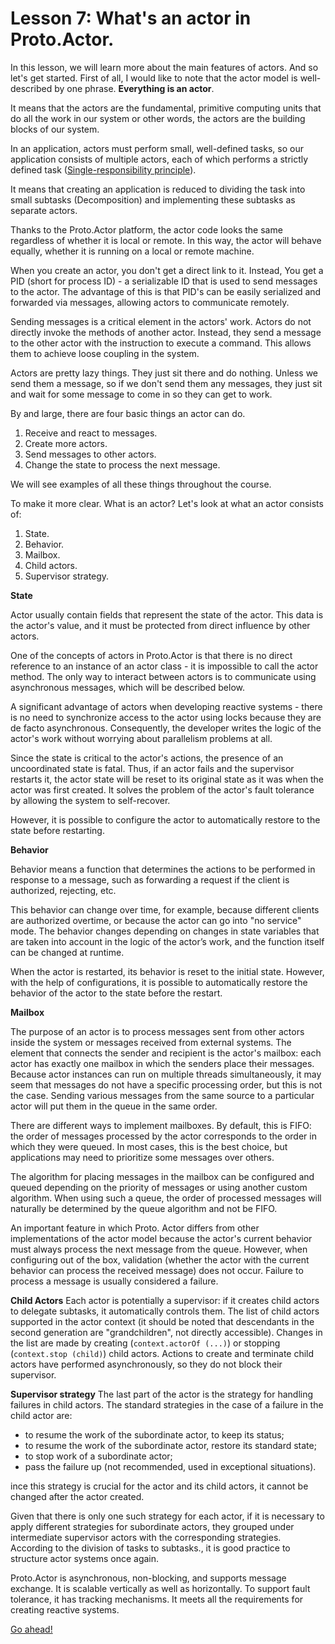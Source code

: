 # Lesson 7: What's an actor in Proto.Actor.

In this lesson, we will learn more about the main features of actors. And so let's get started. First of all, I would like to note that the actor model is well-described by one phrase. **Everything is an actor**.

It means that the actors are the fundamental, primitive computing units that do all the work in our system or other words, the actors are the building blocks of our system.

In an application, actors must perform small, well-defined tasks, so our application consists of multiple actors, each of which performs a strictly defined task ([Single-responsibility principle](https://en.wikipedia.org/wiki/Single-responsibility_principle)). 

It means that creating an application is reduced to dividing the task into small subtasks (Decomposition) and implementing these subtasks as separate actors.

Thanks to the Proto.Actor platform, the actor code looks the same regardless of whether it is local or remote. In this way, the actor will behave equally, whether it is running on a local or remote machine. 

When you create an actor, you don't get a direct link to it. Instead, You get a PID (short for process ID) - a serializable ID that is used to send messages to the actor. The advantage of this is that PID's can be easily serialized and forwarded via messages, allowing actors to communicate remotely.

Sending messages is a critical element in the actors' work. Actors do not directly invoke the methods of another actor. Instead, they send a message to the other actor with the instruction to execute a command. This allows them to achieve loose coupling in the system.

Actors are pretty lazy things. They just sit there and do nothing. Unless we send them a message, so if we don't send them any messages, they just sit and wait for some message to come in so they can get to work.

By and large, there are four basic things an actor can do.

1. Receive and react to messages.
2. Create more actors.
3. Send messages to other actors.
4. Change the state to process the next message.

We will see examples of all these things throughout the course.

To make it more clear. What is an actor? Let's look at what an actor consists of:

1. State.
2. Behavior.
3. Mailbox.
4. Child actors.
5. Supervisor strategy.

**State**

Actor usually contain fields that represent the state of the actor. This data is the actor's value, and it must be protected from direct influence by other actors.

One of the concepts of actors in Proto.Actor is that there is no direct reference to an instance of an actor class - it is impossible to call the actor method. The only way to interact between actors is to communicate using asynchronous messages, which will be described below.

A significant advantage of actors when developing reactive systems - there is no need to synchronize access to the actor using locks because they are de facto asynchronous. Consequently, the developer writes the logic of the actor's work without worrying about parallelism problems at all.

Since the state is critical to the actor's actions, the presence of an uncoordinated state is fatal. Thus, if an actor fails and the supervisor restarts it, the actor state will be reset to its original state as it was when the actor was first created. It solves the problem of the actor's fault tolerance by allowing the system to self-recover.

However, it is possible to configure the actor to automatically restore to the state before restarting.

**Behavior**

Behavior means a function that determines the actions to be performed in response to a message, such as forwarding a request if the client is authorized, rejecting, etc.

This behavior can change over time, for example, because different clients are authorized overtime, or because the actor can go into "no service" mode. The behavior changes depending on changes in state variables that are taken into account in the logic of the actor’s work, and the function itself can be changed at runtime.

When the actor is restarted, its behavior is reset to the initial state. However, with the help of configurations, it is possible to automatically restore the behavior of the actor to the state before the restart.

**Mailbox**

The purpose of an actor is to process messages sent from other actors inside the system or messages received from external systems. The element that connects the sender and recipient is the actor's mailbox: each actor has exactly one mailbox in which the senders place their messages. Because actor instances can run on multiple threads simultaneously, it may seem that messages do not have a specific processing order, but this is not the case. Sending various messages from the same source to a particular actor will put them in the queue in the same order.

There are different ways to implement mailboxes. By default, this is FIFO: the order of messages processed by the actor corresponds to the order in which they were queued. In most cases, this is the best choice, but applications may need to prioritize some messages over others.

The algorithm for placing messages in the mailbox can be configured and queued depending on the priority of messages or using another custom algorithm. When using such a queue, the order of processed messages will naturally be determined by the queue algorithm and not be FIFO.

An important feature in which Proto. Actor differs from other implementations of the actor model because the actor's current behavior must always process the next message from the queue. However, when configuring out of the box, validation (whether the actor with the current behavior can process the received message) does not occur. Failure to process a message is usually considered a failure.

**Child Actors**
Each actor is potentially a supervisor: if it creates child actors to delegate subtasks, it automatically controls them. The list of child actors supported in the actor context (it should be noted that descendants in the second generation are "grandchildren", not directly accessible). Changes in the list are made by creating (`context.actorOf (...)`) or stopping (`context.stop (child)`) child actors. Actions to create and terminate child actors have performed asynchronously, so they do not block their supervisor.

**Supervisor strategy**
The last part of the actor is the strategy for handling failures in child actors. The standard strategies in the case of a failure in the child actor are:

- to resume the work of the subordinate actor, to keep its status;
- to resume the work of the subordinate actor, restore its standard state;
- to stop work of a subordinate actor;
- pass the failure up (not recommended, used in exceptional situations).

ince this strategy is crucial for the actor and its child actors, it cannot be changed after the actor created.

Given that there is only one such strategy for each actor, if it is necessary to apply different strategies for subordinate actors, they grouped under intermediate supervisor actors with the corresponding strategies. According to the division of tasks to subtasks., it is good practice to structure actor systems once again.

Proto.Actor is asynchronous, non-blocking, and supports message exchange. It is scalable vertically as well as horizontally. To support fault tolerance, it has tracking mechanisms. It meets all the requirements for creating reactive systems.

[Go ahead!](../lesson-8)